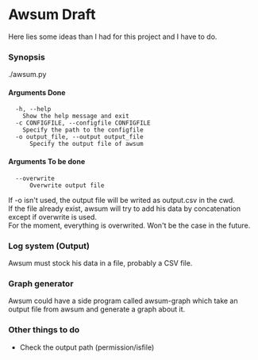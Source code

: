 # Awsum Draft
Here lies some ideas than I had for this project and I have to do.

### Synopsis
./awsum.py
#### Arguments Done
```
  -h, --help
    Show the help message and exit
  -c CONFIGFILE, --configfile CONFIGFILE
    Specify the path to the configfile
  -o output_file, --output output_file
      Specify the output file of awsum
```
#### Arguments To be done
```
  --overwrite
      Overwrite output file
```

If -o isn't used, the output file will be writed as output.csv in the cwd.  
If the file already exist, awsum will try to add his data by concatenation except if overwrite is used.  
For the moment, everything is overwrited. Won't be the case in the future.

### Log system (Output)
Awsum must stock his data in a file, probably a CSV file.

### Graph generator
Awsum could have a side program called awsum-graph which take an output file from awsum and generate a graph about it.

### Other things to do
* Check the output path (permission/isfile)
